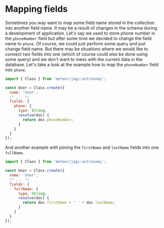 # Mapping fields

Sometimes you way want to map some field name stored in the collection into another field name. It may be a result of changes in the schema during a development of application. Let's say we used to store phone number in the `phoneNumber` field but after some time we decided to change the field name to `phone`. Of course, we could just perform some query and just change field name. But there may be situations where we would like to connect two fields into one (which of course could also be done using some query) and we don't want to mess with the current data in the database. Let's take a look at the example how to map the `phoneNumber` field into `phone`.

```js
import { Class } from 'meteor/jagi:astronomy';

const User = Class.create({
  name: 'User',
  /* ... */
  fields: {
    phone: {
      type: String,
      resolve(doc) {
        return doc.phoneNumber;
      }
    }
  }
});
```

And another example with joining the `firstName` and `lastName` fields into one `fullName`.

```js
import { Class } from 'meteor/jagi:astronomy';

const User = Class.create({
  name: 'User',
  /* ... */
  fields: {
    fullName: {
      type: String,
      resolve(doc) {
        return doc.firstName + ' ' + doc.lastName;
      }
    }
  }
});
```